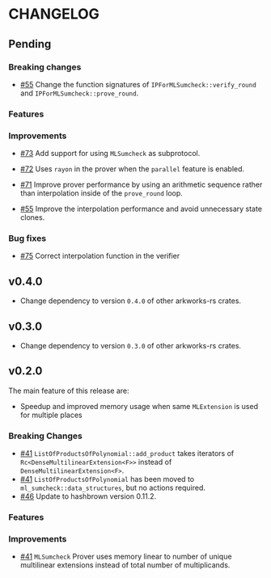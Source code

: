 # CHANGELOG

## Pending

### Breaking changes

- [\#55](https://github.com/arkworks-rs/sumcheck/pull/55) Change the function signatures of `IPForMLSumcheck::verify_round` and `IPForMLSumcheck::prove_round`. 

### Features

### Improvements

- [\#73](https://github.com/arkworks-rs/sumcheck/pull/73) Add support for using `MLSumcheck` as subprotocol.

- [\#72](https://github.com/arkworks-rs/sumcheck/pull/72) Uses `rayon` in the prover when the `parallel` feature is enabled.

- [\#71](https://github.com/arkworks-rs/sumcheck/pull/71) Improve prover performance by using an arithmetic sequence rather than interpolation inside of the `prove_round` loop.

- [\#55](https://github.com/arkworks-rs/sumcheck/pull/55) Improve the interpolation performance and avoid unnecessary state clones.

### Bug fixes

- [\#75](https://github.com/arkworks-rs/sumcheck/pull/75) Correct interpolation function in the verifier

## v0.4.0
- Change dependency to version `0.4.0` of other arkworks-rs crates.

## v0.3.0

- Change dependency to version `0.3.0` of other arkworks-rs crates.

## v0.2.0

The main feature of this release are: 

- Speedup and improved memory usage when same `MLExtension` is used for multiple places

### Breaking Changes

- [\#41](https://github.com/arkworks-rs/sumcheck/pull/41) `ListOfProductsOfPolynomial::add_product` takes iterators of `Rc<DenseMultilinearExtension<F>>` instead of `DenseMultilinearExtension<F>`.
- [\#41](https://github.com/arkworks-rs/sumcheck/pull/41) `ListOfProductsOfPolynomial` has been moved to `ml_sumcheck::data_structures`, but no actions required.
- [\#46](https://github.com/arkworks-rs/sumcheck/pull/46) Update to hashbrown version 0.11.2.

### Features

### Improvements

- [\#41](https://github.com/arkworks-rs/sumcheck/pull/41) `MLSumcheck` Prover uses memory linear to number of unique multilinear extensions instead of total number of multiplicands.   
